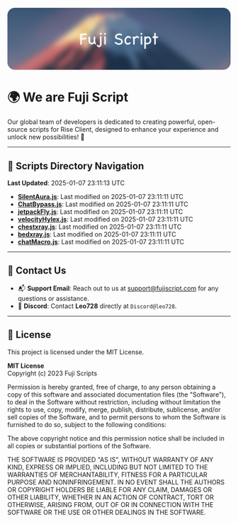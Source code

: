 ![Banner](.github/b.webp)

# 🌍 **We are Fuji Script**

Our global team of developers is dedicated to creating powerful, open-source scripts for Rise Client, designed to enhance your experience and unlock new possibilities! 🌟

---
<!-- SCRIPTS_NAVIGATION_START -->
## 📂 **Scripts Directory Navigation**

**Last Updated**: 2025-01-07 23:11:13 UTC

- **[SilentAura.js](scripts/SilentAura.js)**: Last modified on 2025-01-07 23:11:11 UTC
- **[ChatBypass.js](scripts/ChatBypass.js)**: Last modified on 2025-01-07 23:11:11 UTC
- **[jetpackFly.js](scripts/jetpackFly.js)**: Last modified on 2025-01-07 23:11:11 UTC
- **[velocityHylex.js](scripts/velocityHylex.js)**: Last modified on 2025-01-07 23:11:11 UTC
- **[chestxray.js](scripts/chestxray.js)**: Last modified on 2025-01-07 23:11:11 UTC
- **[bedxray.js](scripts/bedxray.js)**: Last modified on 2025-01-07 23:11:11 UTC
- **[chatMacro.js](scripts/chatMacro.js)**: Last modified on 2025-01-07 23:11:11 UTC

<!-- SCRIPTS_NAVIGATION_END -->

---

## 💬 **Contact Us**  
- 📬 **Support Email**: Reach out to us at [support@fujiscript.com](mailto:support@fujiscript.com) for any questions or assistance.  
- 💬 **Discord**: Contact **Leo728** directly at `Discord@leo728`.

---

## 📜 **License**

This project is licensed under the MIT License.  

**MIT License**  
Copyright (c) 2023 Fuji Scripts  

Permission is hereby granted, free of charge, to any person obtaining a copy of this software and associated documentation files (the "Software"), to deal in the Software without restriction, including without limitation the rights to use, copy, modify, merge, publish, distribute, sublicense, and/or sell copies of the Software, and to permit persons to whom the Software is furnished to do so, subject to the following conditions:  

The above copyright notice and this permission notice shall be included in all copies or substantial portions of the Software.  

THE SOFTWARE IS PROVIDED "AS IS", WITHOUT WARRANTY OF ANY KIND, EXPRESS OR IMPLIED, INCLUDING BUT NOT LIMITED TO THE WARRANTIES OF MERCHANTABILITY, FITNESS FOR A PARTICULAR PURPOSE AND NONINFRINGEMENT. IN NO EVENT SHALL THE AUTHORS OR COPYRIGHT HOLDERS BE LIABLE FOR ANY CLAIM, DAMAGES OR OTHER LIABILITY, WHETHER IN AN ACTION OF CONTRACT, TORT OR OTHERWISE, ARISING FROM, OUT OF OR IN CONNECTION WITH THE SOFTWARE OR THE USE OR OTHER DEALINGS IN THE SOFTWARE.  
